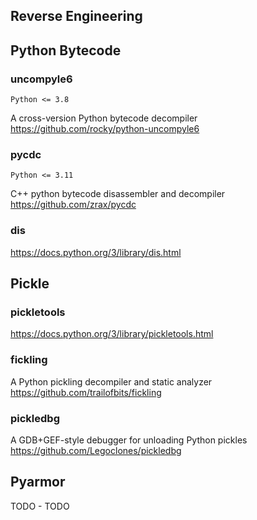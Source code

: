 ## Reverse Engineering

## Python Bytecode

### uncompyle6
`Python <= 3.8`

A cross-version Python bytecode decompiler
https://github.com/rocky/python-uncompyle6

### pycdc
`Python <= 3.11`

C++ python bytecode disassembler and decompiler
https://github.com/zrax/pycdc

### dis
https://docs.python.org/3/library/dis.html


## Pickle

### pickletools
https://docs.python.org/3/library/pickletools.html

### fickling
A Python pickling decompiler and static analyzer
https://github.com/trailofbits/fickling

### pickledbg
A GDB+GEF-style debugger for unloading Python pickles
https://github.com/Legoclones/pickledbg


## Pyarmor

TODO - TODO
